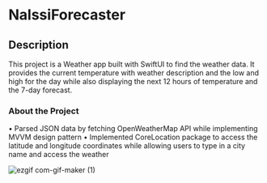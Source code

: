 # NalssiForecaster

## Description
This project is a Weather app built with SwiftUI to find the weather data. It provides the current temperature with weather description and the low and high for the day while also displaying the  next 12 hours of temperature and the 7-day forecast.

### About the Project
•	Parsed JSON data by fetching OpenWeatherMap API while implementing MVVM design pattern
•	Implemented CoreLocation package to access the latitude and longitude coordinates while allowing users to type in a city name and access the weather



![ezgif com-gif-maker (1)](https://user-images.githubusercontent.com/80538229/171500292-42e1867f-0c5c-43e0-b113-e8052b421006.gif)
